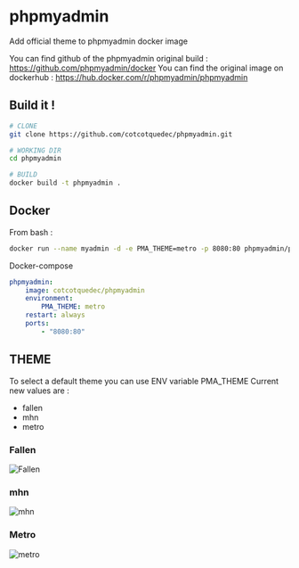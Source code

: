 # phpmyadmin

Add official theme to phpmyadmin docker image

You can find github of the phpmyadmin original build : https://github.com/phpmyadmin/docker
You can find the original image on dockerhub : https://hub.docker.com/r/phpmyadmin/phpmyadmin


## Build it !


```bash
# CLONE 
git clone https://github.com/cotcotquedec/phpmyadmin.git

# WORKING DIR
cd phpmyadmin

# BUILD
docker build -t phpmyadmin .
```

## Docker

From bash :
```bash
docker run --name myadmin -d -e PMA_THEME=metro -p 8080:80 phpmyadmin/phpmyadmin
```

Docker-compose
```yaml
phpmyadmin:
    image: cotcotquedec/phpmyadmin
    environment:
        PMA_THEME: metro
    restart: always
    ports:
        - "8080:80"
```



## THEME

To select a default theme you can use ENV variable PMA_THEME 
Current new values are :
 - fallen
 - mhn
 - metro

### Fallen

![Fallen](https://www.phpmyadmin.net/static/images/themes/fallen.png)


### mhn

![mhn](https://www.phpmyadmin.net/static/images/themes/mhn.png)


### Metro

![metro](https://www.phpmyadmin.net/static/images/themes/metro.png)
